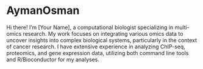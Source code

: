 # AymanOsman
Hi there! I’m [Your Name], a computational biologist specializing in multi-omics research. My work focuses on integrating various omics data to uncover insights into complex biological systems, particularly in the context of cancer research. I have extensive experience in analyzing ChIP-seq, proteomics, and gene expression data, utilizing both command line tools and R/Bioconductor for my analyses.

